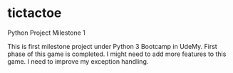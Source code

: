 # tictactoe
Python Project Milestone 1

This is first milestone project under Python 3 Bootcamp in UdeMy. First phase of this game is completed. I might need to add more features to this game. I need to improve my exception handling.
